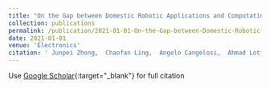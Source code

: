 ```yaml
---
title: "On the Gap between Domestic Robotic Applications and Computational Intelligence"
collection: publications
permalink: /publication/2021-01-01-On-the-Gap-between-Domestic-Robotic-Applications-and-Computational-Intelligence
date: 2021-01-01
venue: 'Electronics'
citation: ' Junpei Zhong,  Chaofan Ling,  Angelo Cangelosi,  Ahmad Lotfi,  Xiaofeng Liu, &quot;On the Gap between Domestic Robotic Applications and Computational Intelligence.&quot; Electronics, 2021.'
---
```

Use [Google Scholar](https://scholar.google.com/scholar?q=On+the+Gap+between+Domestic+Robotic+Applications+and+Computational+Intelligence){:target="_blank"} for full citation